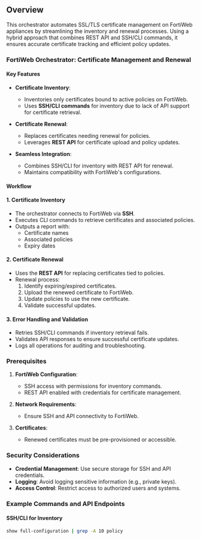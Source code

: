 ## Overview

This orchestrator automates SSL/TLS certificate management on FortiWeb appliances by streamlining the inventory and renewal processes. Using a hybrid approach that combines REST API and SSH/CLI commands, it ensures accurate certificate tracking and efficient policy updates.

### FortiWeb Orchestrator: Certificate Management and Renewal

#### Key Features

- **Certificate Inventory**:
  - Inventories only certificates bound to active policies on FortiWeb.
  - Uses **SSH/CLI commands** for inventory due to lack of API support for certificate retrieval.

- **Certificate Renewal**:
  - Replaces certificates needing renewal for policies.
  - Leverages **REST API** for certificate upload and policy updates.

- **Seamless Integration**:
  - Combines SSH/CLI for inventory with REST API for renewal.
  - Maintains compatibility with FortiWeb's configurations.

#### Workflow

#### 1. Certificate Inventory

- The orchestrator connects to FortiWeb via **SSH**.
- Executes CLI commands to retrieve certificates and associated policies.
- Outputs a report with:
  - Certificate names
  - Associated policies
  - Expiry dates

#### 2. Certificate Renewal

- Uses the **REST API** for replacing certificates tied to policies.
- Renewal process:
  1. Identify expiring/expired certificates.
  2. Upload the renewed certificate to FortiWeb.
  3. Update policies to use the new certificate.
  4. Validate successful updates.

#### 3. Error Handling and Validation

- Retries SSH/CLI commands if inventory retrieval fails.
- Validates API responses to ensure successful certificate updates.
- Logs all operations for auditing and troubleshooting.

### Prerequisites

1. **FortiWeb Configuration**:
   - SSH access with permissions for inventory commands.
   - REST API enabled with credentials for certificate management.

2. **Network Requirements**:
   - Ensure SSH and API connectivity to FortiWeb.

3. **Certificates**:
   - Renewed certificates must be pre-provisioned or accessible.

### Security Considerations

- **Credential Management**: Use secure storage for SSH and API credentials.
- **Logging**: Avoid logging sensitive information (e.g., private keys).
- **Access Control**: Restrict access to authorized users and systems.

### Example Commands and API Endpoints

#### SSH/CLI for Inventory
```bash
show full-configuration | grep -A 10 policy
```
